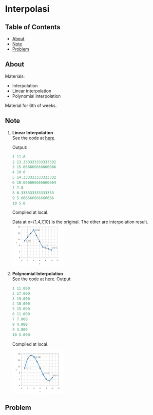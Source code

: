 # Interpolasi

## Table of Contents

- [About](#about)
- [Note](#note)
- [Problem](#problem)


## About <a name = "about"></a>

Materials:
- Interpolation
- Linear interpolation
- Polynomial interpolation

Material for 6th of weeks.

## Note <a name = "note"></a>
1. **Linear Interpolation**\
    See the code at [here](0501-lin-inter.py).
    
    Output:
    ```python
    1 11.0
    2 13.333333333333332
    3 15.666666666666666
    4 18.0
    5 14.333333333333332
    6 10.666666666666664
    7 7.0
    8 6.333333333333333
    9 5.666666666666666
    10 5.0
    ```
    Compiled at local.

    Data at x={1,4,7,10} is the original. The other are interpolation result.\
    <img src="lin-inter.jpg" width="35%">

2. **Polynomial Interpolation**\
    See the code at [here](0502-lagrange-inter.py).
    Output:
    ```python
    1 11.000
    2 17.000
    3 19.000
    4 18.000
    5 15.000
    6 11.000
    7 7.000
    8 4.000
    9 3.000
    10 5.000
    ```
    Compiled at local.

    <img src="poly-inter.jpg" width="35%">

## Problem <a name = "problem"></a>

